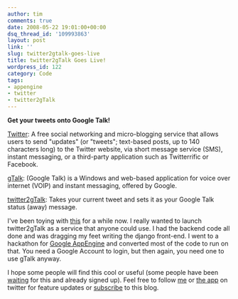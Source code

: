```yaml
---
author: tim
comments: true
date: 2008-05-22 19:01:00+00:00
dsq_thread_id: '109993863'
layout: post
link: ''
slug: twitter2gtalk-goes-live
title: twitter2gTalk Goes Live!
wordpress_id: 122
category: Code
tags:
- appengine
- twitter
- twitter2gTalk
---
```


**Get your tweets onto Google Talk!**  
  
[Twitter](http://www.twitter.com): A free social networking and micro-blogging
service that allows users to send "updates" (or "tweets"; text-based posts, up
to 140 characters long) to the Twitter website, via short message service
(SMS), instant messaging, or a third-party application such as Twitterrific or
Facebook.  
  
[gTalk](http://www.google.com/talk/): (Google Talk) is a Windows and web-based
application for voice over internet (VOIP) and instant messaging, offered by
Google.  
  
[twitter2gTalk](http://twitter2gtalk.appspot.com/): Takes your current tweet
and sets it as your Google Talk status (away) message.  
  
I've been toying with [this](http://blog.gpowered.net/2008/03/update-google-talk-status-with-twitter.html) for a while now. I really wanted to launch
twitter2gTalk as a service that anyone could use. I had the backend code all
done and was dragging my feet writing the django front-end. I went to a
hackathon for [Google AppEngine](code.google.com/appengine/) and converted
most of the code to run on that. You need a Google Account to login, but then
again, you need one to use gTalk anyway.  
  
I hope some people will find this cool or useful (some people have been
[waiting](http://heavycrag.blogspot.com/2008/05/new-reason-to-tweet.html) for
this and already signed up). Feel free to follow
[me](http://twitter.com/broderboy) or [the app](http://twitter.com/twit2gTalk)
on twitter for feature updates or
[subscribe](https://feeds.feedburner.com/gPpowered) to this blog.
